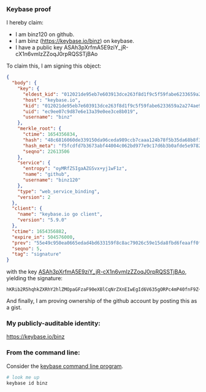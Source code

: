 ### Keybase proof

I hereby claim:

  * I am binz120 on github.
  * I am binz (https://keybase.io/binz) on keybase.
  * I have a public key ASAh3pXrfmA5E9ziY_jR-cX1n6vmIzZZoqJ0rpRQSSTjBAo

To claim this, I am signing this object:

```json
{
  "body": {
    "key": {
      "eldest_kid": "012021de95eb7e603913dce263f8d1f9c5f59fabe6233659a2a274ae94504924e3040a",
      "host": "keybase.io",
      "kid": "012021de95eb7e603913dce263f8d1f9c5f59fabe6233659a2a274ae94504924e3040a",
      "uid": "ec9ee07c9d87e6e13a39e0ee3ce8b019",
      "username": "binz"
    },
    "merkle_root": {
      "ctime": 1654356834,
      "hash": "48c6816060de339150da96ceda989ccb7caaa124b78f5b35da68b8f30f48f26355f55aecb7dd6177ab06545e554e9bce84ebbac22762ee0200c0445e8cae3105",
      "hash_meta": "f5fcdfd7b3673abf44004c062bd977e9c17d6b3b0afde5e9782b9b49a42d8dd4",
      "seqno": 22613506
    },
    "service": {
      "entropy": "oyMRfZSIgaAZGSvx+yj1wF1z",
      "name": "github",
      "username": "binz120"
    },
    "type": "web_service_binding",
    "version": 2
  },
  "client": {
    "name": "keybase.io go client",
    "version": "5.9.0"
  },
  "ctime": 1654356882,
  "expire_in": 504576000,
  "prev": "55e49c950ea0665edad4bd633159f8c8ac79026c59e15da8fbd6feaaff0ffdab",
  "seqno": 5,
  "tag": "signature"
}
```

with the key [ASAh3pXrfmA5E9ziY_jR-cX1n6vmIzZZoqJ0rpRQSSTjBAo](https://keybase.io/binz), yielding the signature:

```
hKRib2R5hqhkZXRhY2hlZMOpaGFzaF90eXBlCqNrZXnEIwEgId6V635gORPc4mP40fnF9Z+r5iM2WaKidK6UUEkk4wQKp3BheWxvYWTESpcCBcQgVeSclQ6gZl7a1L1jMVn4yKx5AmxZ4V2o+9b+qv8P/avEIAx6EDgqzPXo0CaJVKFDTNHeDIFBnYLqKPiLuTyDZCakAgHCo3NpZ8RAgQk2DWkZQDICRUOXXq16ljOK70OLECHlm6NRZeVfW/3PVy8irFoEPlxp8YtUSPeRW1OiQFFLWFL0byTKwRxzBKhzaWdfdHlwZSCkaGFzaIKkdHlwZQildmFsdWXEICFAGS7YBfYWg7G60/b2croi8DQie8NazvioBocGToXFo3RhZ80CAqd2ZXJzaW9uAQ==

```

And finally, I am proving ownership of the github account by posting this as a gist.

### My publicly-auditable identity:

https://keybase.io/binz

### From the command line:

Consider the [keybase command line program](https://keybase.io/download).

```bash
# look me up
keybase id binz
```
